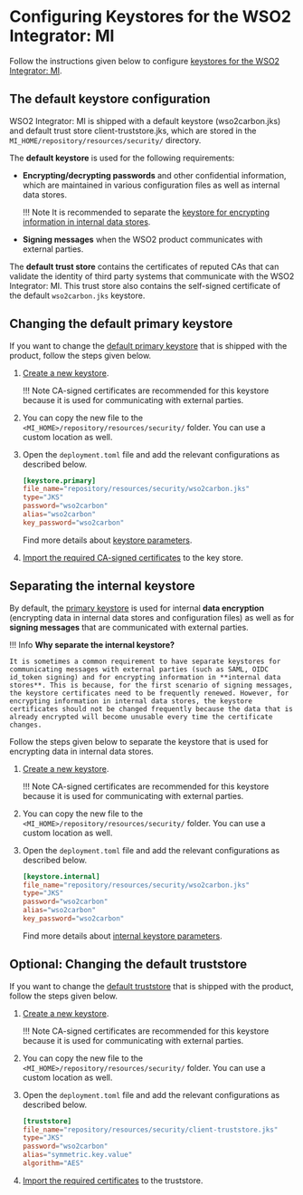 # Configuring Keystores for the WSO2 Integrator: MI

Follow the instructions given below to configure [keystores for the WSO2 Integrator: MI]({{base_path}}/reference/mi-security-reference/using-keystores).

## The default keystore configuration
WSO2 Integrator: MI is shipped with a default keystore (wso2carbon.jks) and default trust store client-truststore.jks, which are stored in the `MI_HOME/repository/resources/security/` directory.

The **default keystore** is used for the following requirements:

* **Encrypting/decrypting passwords** and other confidential information, which are maintained in various configuration files as well as internal data stores.

    !!! Note 
        It is recommended to separate the [keystore for encrypting information in internal data stores](#separating-the-internal-keystore).

* **Signing messages** when the WSO2 product communicates with external parties.

The **default trust store** contains the certificates of reputed CAs that can validate the identity of third party systems that communicate with the WSO2 Integrator: MI. This trust store also contains the self-signed certificate of the default `wso2carbon.jks` keystore.


## Changing the default primary keystore

If you want to change the [default primary keystore](#the-default-keystore-configuration) that is shipped with the product, follow the steps given below.

1. [Create a new keystore]({{base_path}}/install-and-setup/setup/security/creating-keystores). 

    !!! Note
        CA-signed certificates are recommended for this keystore because it is used for communicating with external parties.

2.  You can copy the new file to the `<MI_HOME>/repository/resources/security/` folder. You can use a custom location as well.

3. Open the `deployment.toml` file and add the relevant configurations as described below.

    ```toml
    [keystore.primary]
    file_name="repository/resources/security/wso2carbon.jks"
    type="JKS"
    password="wso2carbon"
    alias="wso2carbon"
    key_password="wso2carbon"
    ```

    Find more details about [keystore parameters]({{base_path}}/reference/config-catalog-mi/#primary-keystore).
    
3. [Import the required CA-signed certificates]({{base_path}}/install-and-setup/setup/security/importing-ssl-certificate) to the key store.

## Separating the internal keystore
By default, the [primary keystore](#the-default-keystore-configuration) is used for internal **data encryption** (encrypting data in internal data stores and configuration files) as well as for **signing messages** that are communicated with external parties.

!!! Info
    **Why separate the internal keystore?**
    
    It is sometimes a common requirement to have separate keystores for communicating messages with external parties (such as SAML, OIDC id_token signing) and for encrypting information in **internal data stores**. This is because, for the first scenario of signing messages, the keystore certificates need to be frequently renewed. However, for encrypting information in internal data stores, the keystore certificates should not be changed frequently because the data that is already encrypted will become unusable every time the certificate changes.

Follow the steps given below to separate the keystore that is used for encrypting data in internal data stores.

1. [Create a new keystore]({{base_path}}/install-and-setup/setup/security/creating-keystores). 

    !!! Note
        CA-signed certificates are recommended for this keystore because it is used for communicating with external parties.

2.  You can copy the new file to the `<MI_HOME>/repository/resources/security/` folder. You can use a custom location as well.

3.  Open the `deployment.toml` file and add the relevant configurations as described below.

    ```toml
    [keystore.internal]
    file_name="repository/resources/security/wso2carbon.jks"
    type="JKS"
    password="wso2carbon"
    alias="wso2carbon"
    key_password="wso2carbon"
    ```

    Find more details about [internal keystore parameters]({{base_path}}/reference/config-catalog-mi/#internal-keystore).
            
## Optional: Changing the default truststore
If you want to change the [default truststore](#the-default-keystore-configuration) that is shipped with the product, follow the steps given below.

1. [Create a new keystore]({{base_path}}/install-and-setup/setup/security/creating-keystores). 

    !!! Note
        CA-signed certificates are recommended for this keystore because it is used for communicating with external parties.

2.  You can copy the new file to the `<MI_HOME>/repository/resources/security/` folder. You can use a custom location as well.

3.  Open the `deployment.toml` file and add the relevant configurations as described below.

    ```toml
    [truststore]
    file_name="repository/resources/security/client-truststore.jks"
    type="JKS"
    password="wso2carbon"
    alias="symmetric.key.value"
    algorithm="AES"
    ```

3. [Import the required certificates]({{base_path}}/install-and-setup/setup/security/importing-ssl-certificate#importing-ssl-certificates-to-a-truststore) to the truststore.
